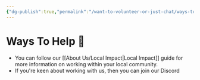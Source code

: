 ```yaml
---
{"dg-publish":true,"permalink":"/want-to-volunteer-or-just-chat/ways-to-help/"}
---
```


# Ways To Help 💭 

- You can follow our [[About Us/Local Impact\|Local Impact]] guide for more information on working within your local community.
- If you're keen about working with us, then you can join our Discord
